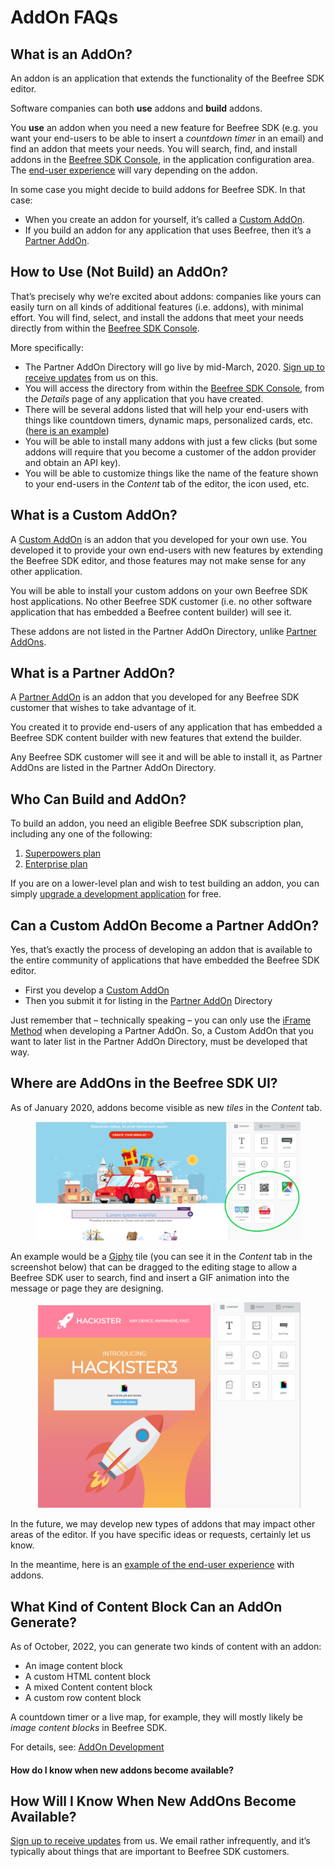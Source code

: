 # AddOn FAQs

## What is an AddOn?

An addon is an application that extends the functionality of the Beefree SDK editor.

Software companies can both **use** addons and **build** addons.

You **use** an addon when you need a new feature for Beefree SDK (e.g. you want your end-users to be able to insert a _countdown timer_ in an email) and find an addon that meets your needs. You will search, find, and install addons in the [Beefree SDK Console](https://dam.beefree.io/devmain), in the application configuration area. The [end-user experience](https://docs.beefree.io/addon-end-user-experience/) will vary depending on the addon.

In some case you might decide to build addons for Beefree SDK. In that case:

* When you create an addon for yourself, it’s called a [Custom AddOn](custom-addons/).
* If you build an addon for any application that uses Beefree, then it’s a [Partner AddOn](partner-addons/).

## How to Use (Not Build) an AddOn?

That’s precisely why we’re excited about addons: companies like yours can easily turn on all kinds of additional features (i.e. addons), with minimal effort. You will find, select, and install the addons that meet your needs directly from within the [Beefree SDK Console](https://dam.beefree.io/devmain).

More specifically:

* The Partner AddOn Directory will go live by mid-March, 2020. [Sign up to receive updates](https://docs.beefree.io/updates/) from us on this.
* You will access the directory from within the [Beefree SDK Console](https://dam.beefree.io/devmain), from the _Details_ page of any application that you have created.
* There will be several addons listed that will help your end-users with things like countdown timers, dynamic maps, personalized cards, etc. ([here is an example](https://docs.beefree.io/addon-end-user-experience/))
* You will be able to install many addons with just a few clicks (but some addons will require that you become a customer of the addon provider and obtain an API key).
* You will be able to customize things like the name of the feature shown to your end-users in the _Content_ tab of the editor, the icon used, etc.

## What is a Custom AddOn?

A [Custom AddOn](custom-addons/) is an addon that you developed for your own use. You developed it to provide your own end-users with new features by extending the Beefree SDK editor, and those features may not  make sense for any other application.

You will be able to install your custom addons on your own Beefree SDK host applications. No other Beefree SDK customer (i.e. no other software application that has embedded a Beefree content builder) will see it.

These addons are not listed in the Partner AddOn Directory, unlike [Partner AddOns](partner-addons/).

## What is a Partner AddOn?

A [Partner AddOn](partner-addons/) is an addon that you developed for any Beefree SDK customer that wishes to take advantage of it.

You created it to provide end-users of any application that has embedded a Beefree SDK content builder with new features that extend the builder.

Any Beefree SDK customer will see it and will be able to install it, as Partner AddOns are listed in the Partner AddOn Directory.

## Who Can Build and AddOn?

To build an addon, you need an eligible Beefree SDK subscription plan, including any one of the following:

1. [Superpowers plan](https://dam.beefree.io/pluginpricing)
2. [Enterprise plan](https://dam.beefree.io/pluginpricing)

If you are on a lower-level plan and wish to test building an addon, you can simply [upgrade a development application](../getting-started/development-applications.md) for free.

## Can a Custom AddOn Become a Partner AddOn?

Yes, that’s exactly the process of developing an addon that is available to the entire community of applications that have embedded the Beefree SDK editor.

* First you develop a [Custom AddOn](custom-addons/)
* Then you submit it for listing in the [Partner AddOn](partner-addons/) Directory

Just remember that – technically speaking – you can only use the [iFrame Method](custom-addons/addon-development.md) when developing a Partner AddOn. So, a Custom AddOn that you want to later list in the Partner AddOn Directory, must be developed that way.

## Where are AddOns in the Beefree SDK UI?

As of January 2020, addons become visible as new _tiles_ in the _Content_ tab.

<figure><img src="../.gitbook/assets/BEE-AddOns-Yes-1024x460.png" alt=""><figcaption></figcaption></figure>

An example would be a [Giphy](https://giphy.com/) tile (you can see it in the _Content_ tab in the screenshot below) that can be dragged to the editing stage to allow a Beefree SDK user to search, find and insert a GIF animation into the message or page they are designing.

<figure><img src="../.gitbook/assets/2BEE-AddOns-Giphy-1-1024x794.png" alt=""><figcaption></figcaption></figure>

In the future, we may develop new types of addons that may impact other areas of the editor. If you have specific ideas or requests, certainly let us know.

In the meantime, here is an [example of the end-user experience](https://docs.beefree.io/addon-end-user-experience/) with addons.

## What Kind of Content Block Can an AddOn Generate?

As of October, 2022, you can generate two kinds of content with an addon:

* An image content block
* A custom HTML content block
* A mixed Content content block
* A custom row content block

A countdown timer or a live map, for example, they will mostly likely be _image content blocks_ in Beefree SDK.

For details, see: [AddOn Development](custom-addons/addon-development.md)

#### How do I know when new addons become available? <a href="#how-do-i-know-when-new-addons-become-available" id="how-do-i-know-when-new-addons-become-available"></a>

## How Will I Know When New AddOns Become Available?

[Sign up to receive updates](https://docs.beefree.io/updates/) from us. We email rather infrequently, and it’s typically about things that are important to Beefree SDK customers.
